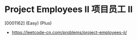 # Project Employees II 项目员工 II

[0001162] (Easy) (Plus)

- https://leetcode-cn.com/problems/project-employees-ii/
